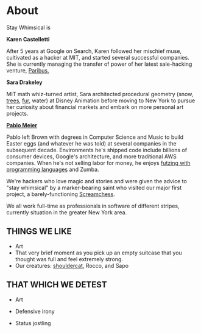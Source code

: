 # About

Stay Whimsical is

<div class="profile-card">
<strong>Karen Castelletti</strong>

After 5 years at Google on Search, Karen followed her mischief muse, cultivated
as a hacker at MIT, and started several successful companies. She is currently
managing the transfer of power of her latest sale-hacking venture,
<a href="https://paribus.co/">Paribus.</a>
</div>

<div class="profile-card">
<strong>Sara Drakeley</strong>

MIT math whiz-turned artist, Sara architected procedural geometry
(snow, <a href="https://dl.acm.org/citation.cfm?id=2927469">trees</a>,
<a href="http://blog.siggraph.org/2017/02/the-making-of-zootopia.html/">fur</a>,
 water) at Disney Animation before moving to New York to pursue her
curiosity about financial markets and embark on more personal art projects.
</div>

<div class="profile-card">
<strong><a href="https://morepablo.com">Pablo Meier</a></strong>

Pablo left Brown with degrees in Computer Science and Music to build
Easter eggs (and whatever he was told) at several companies in the subsequent
decade. Environments he's shipped code include billions of consumer devices,
Google's architecture, and more traditional AWS companies. When he's not selling
labor for money, he enjoys
<a href="https://github.com/pablo-meier/advent-of-code#advent-of-code">futzing
with programming languages</a> and Zumba.
</div>

We're hackers who love magic and stories and were given the advice to "stay
whimsical" by a marker-bearing saint who visited our major first project, a
barely-functioning [Screamchess][2].

We all work full-time as professionals in software of different stripes,
currently situation in the greater New York area.

## THINGS WE LIKE

* Art
* That very brief moment as you pick up an empty suitcase that you thought
  was full and feel extremely strong.
* Our creatures: [shouldercat][3], Rocco, and Sapo

## THAT WHICH WE DETEST

* Art
* Defensive irony
* Status jostling

   [1]: https://morepablo.com
   [2]: /screamchess.html
   [3]: https://www.instagram.com/p/Bfo0BuCHdj9NcuroKpFAEj5CFucpN3tXTWBaiU0/
